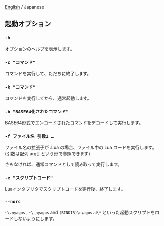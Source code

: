 [English](./02-Options_en.md) / Japanese

## 起動オプション

### `-h`

オプションのヘルプを表示します。

### `-c "コマンド"`

コマンドを実行して、ただちに終了します。

### `-k "コマンド"`

コマンドを実行してから、通常起動します。

### `-b "BASE64化されたコマンド"`

BASE64形式でエンコードされたコマンドをデコードして実行します。

### `-f ファイル名 引数1 …`

ファイル名の拡張子が .Lua の場合、ファイル中の Lua コードを実行します。
(引数は配列 arg[] という形で参照できます)

さもなければ、通常コマンドとして読み取って実行します。


### `-e "スクリプトコード"`

Luaインタプリタでスクリプトコードを実行後、終了します。

### `--norc`

`~\.nyagos` , `~\_nyagos` and `(BINDIR)\nyagos.d\*` といった起動スクリプトをロードしないようにします。

<!-- set:fenc=utf8: -->
